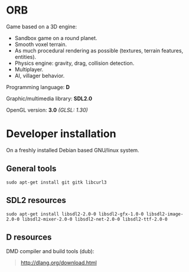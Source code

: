 ORB
===

Game based on a 3D engine:
- Sandbox game on a round planet.
- Smooth voxel terrain.
- As much procedural rendering as possible (textures, terrain features, entities).
- Physics engine: gravity, drag, collision detection.
- Multiplayer.
- AI, villager behavior.

Programming language: **D**

Graphic/multimedia library: **SDL2.0**

OpenGL version: **3.0** *(GLSL: 1.30)*

Developer installation
======================

On a freshly installed Debian based GNU/linux system.

General tools
-------------

```
sudo apt-get install git gitk libcurl3
```

SDL2 resources
-------------

```
sudo apt-get install libsdl2-2.0-0 libsdl2-gfx-1.0-0 libsdl2-image-2.0-0 libsdl2-mixer-2.0-0 libsdl2-net-2.0-0 libsdl2-ttf-2.0-0
```

D resources
-----------

DMD compiler and build tools (dub):
> http://dlang.org/download.html

